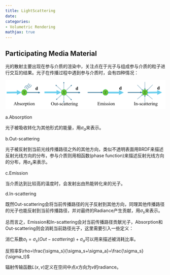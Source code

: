 ```yaml
---
title: LightScattering
date: 
categories:
- Volumetric Rendering
mathjax: true
---
```


## Participating Media Material

光的散射主要出现在参与介质的渲染中，关注点在于光子与组成参与介质的粒子进行交互的结果。光子在传播过程中遇到参与介质时，会有四种情况：

![EventsInMedia](/source/_posts/LightScattering/EventsInMedia.png)

a.Absorption 

光子被吸收转化为其他形式的能量，用$\sigma_a$来表示。

b.Out-scattering 

光子被反射到当前光线传播路径之外的其他方向，类似不透明表面用BRDF来描述反射光线方向的分布，参与介质则用相函数(phase function)来描述反射光线方向的分布，用$\sigma_s$来表示。

c.Emission 

当介质达到比较高的温度时，会发射出由热能转化来的光子。

d.In-scattering 

既然Out-scattering会将当前传播路径的光子反射到其他方向，同理其他传播路径的光子也能反射到当前传播路径，并对最终的Radiance产生贡献，用$\sigma_s$来表示。

总而言之，Emission和In-scattering会对当前传播路径贡献光子，Absorption和Out-scattering则会消耗当前路径光子，这里需要引入一些定义：

消亡系数$\sigma_t=\sigma_s(Out-scattering)+\sigma_a$可以用来描述被消耗比率。

反照率$\rho=\frac{\sigma_s}{\sigma_s+\sigma_a}=\frac{\sigma_s}{\sigma_t}$

辐射传输函数$L(x,v)$定义在空间中点$x$方向为$v$的radiance。



